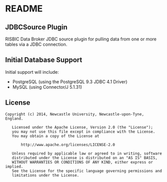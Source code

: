 # README
## JDBCSource Plugin

RISBIC Data Broker JDBC source plugin for pulling data from one or more tables via a JDBC connection.

## Initial Database Support

Initial support will include:

- PostgreSQL (using the PostgreSQL 9.3 JDBC 4.1 Driver)
- MySQL (using Connector/J 5.1.31)

## License
	Copyright (c) 2014, Newcastle University, Newcastle-upon-Tyne, England.

	   Licensed under the Apache License, Version 2.0 (the "License");
	   you may not use this file except in compliance with the License.
	   You may obtain a copy of the License at

		   http://www.apache.org/licenses/LICENSE-2.0

	   Unless required by applicable law or agreed to in writing, software
	   distributed under the License is distributed on an "AS IS" BASIS,
	   WITHOUT WARRANTIES OR CONDITIONS OF ANY KIND, either express or implied.
	   See the License for the specific language governing permissions and
	   limitations under the License.
